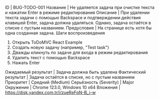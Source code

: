 
ID | BUG-TODO-001
Название | Не удаляется задача при очистке текста и нажатии Enter в режиме редактирования
Описание | При удалении текста задачи с помощью Backspace и подтверждении действия клавишей Enter, задача должна удаляться. Однако, задача остаётся в списке с пустым названием.
Предусловие | На странице есть хотя бы одна созданная задача.
Шаги воспроизведения 
1. Открыть ToDoMVC React Example
2. Создать новую задачу (например, "Test task")
3. Дважды кликнуть по задаче для входа в режим редактирования
4. Удалить текст с помощью Backspace
5. Нажать Enter


Ожидаемый результат | Задача должна быть удалена
Фактический результат | 	Задача остаётся в списке, но с пустым названием
Приоритет | Средний (Medium)
Серьёзность (Severity) | Major
Окружение | Chrome 123.0, Windows 10 x64
Вложения | https://disk.yandex.com.tr/i/zueReFpN-B_j-w
